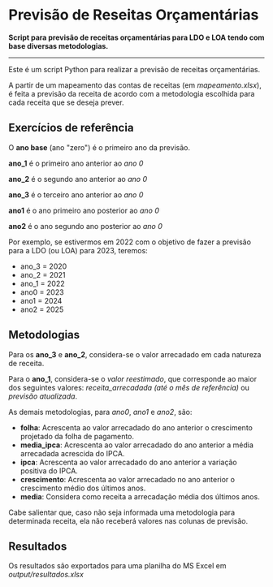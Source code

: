 # Previsão de Reseitas Orçamentárias
**Script para previsão de receitas orçamentárias para LDO e LOA tendo com base diversas metodologias.**

---

Este é um script Python para realizar a previsão de receitas orçamentárias.

A partir de um mapeamento das contas de receitas (em *mapeamento.xlsx*), 
é feita a previsão da receita de acordo com a metodologia escolhida para cada 
receita que se deseja prever.

## Exercícios de referência

O **ano base** (ano "zero") é o primeiro ano da previsão.

**ano_1** é o primeiro ano anterior ao *ano 0*

**ano_2** é o segundo ano anterior ao *ano 0*

**ano_3** é o terceiro ano anterior ao *ano 0*

**ano1** é o ano primeiro ano posterior ao *ano 0*

**ano2** é o ano segundo ano posterior ao *ano 0*

Por exemplo, se estivermos em 2022 com o objetivo de fazer a previsão para 
a LDO (ou LOA) para 2023, teremos:

- ano_3 = 2020
- ano_2 = 2021
- ano_1 = 2022
- ano0 = 2023
- ano1 = 2024
- ano2 = 2025

## Metodologias

Para os **ano_3** e **ano_2**, considera-se o valor arrecadado em cada natureza
de receita.

Para o **ano_1**, considera-se o *valor reestimado*, que corresponde ao maior 
dos seguintes valores: *receita_arrecadada (até o mês de referência)* ou 
*previsão atualizada*.

As demais metodologias, para *ano0*, *ano1* e *ano2*, são:

- **folha**: Acrescenta ao valor arrecadado do ano anterior o crescimento projetado da folha de pagamento.
- **media_ipca**: Acrescenta ao valor arrecadado do ano anterior a média arrecadada acrescida do IPCA.
- **ipca**: Acrescenta ao valor arrecadado do ano anterior a variação positiva do IPCA.
- **crescimento**: Acrescenta ao valor arrecadado no ano anterior o crescimento médio dos últimos anos.
- **media**: Considera como receita a arrecadação média dos últimos anos.

Cabe salientar que, caso não seja informada uma metodologia para 
determinada receita, ela não receberá valores nas colunas de previsão.

## Resultados

Os resultados são exportados para uma planilha do MS Excel em 
*output/resultados.xlsx*